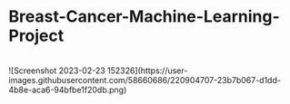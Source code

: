 # Breast-Cancer-Machine-Learning-Project
</br>
![Screenshot 2023-02-23 152326](https://user-images.githubusercontent.com/58660686/220904707-23b7b067-d1dd-4b8e-aca6-94bfbe1f20db.png)
